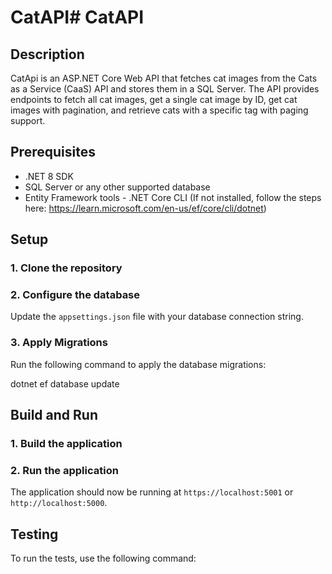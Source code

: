 # CatAPI# CatAPI

## Description
CatApi is an ASP.NET Core Web API that fetches cat images from the Cats as a Service (CaaS) API and stores them in a SQL Server. 
The API provides endpoints to fetch all cat images, get a single cat image by ID, 
get cat images with pagination, and retrieve cats with a specific tag with paging support.

## Prerequisites
- .NET 8 SDK
- SQL Server or any other supported database
- Entity Framework tools - .NET Core CLI (If not installed, follow the steps here: https://learn.microsoft.com/en-us/ef/core/cli/dotnet)

## Setup

### 1. Clone the repository
### 2. Configure the database
Update the `appsettings.json` file with your database connection string.
### 3. Apply Migrations 
Run the following command to apply the database migrations:

dotnet ef database update

## Build and Run

### 1. Build the application
### 2. Run the application
The application should now be running at `https://localhost:5001` or `http://localhost:5000`.

## Testing
To run the tests, use the following command:
